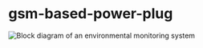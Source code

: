 # gsm-based-power-plug
![Block diagram of an environmental monitoring system](C:\dev\gsm-based-power-plug\diagram.png)